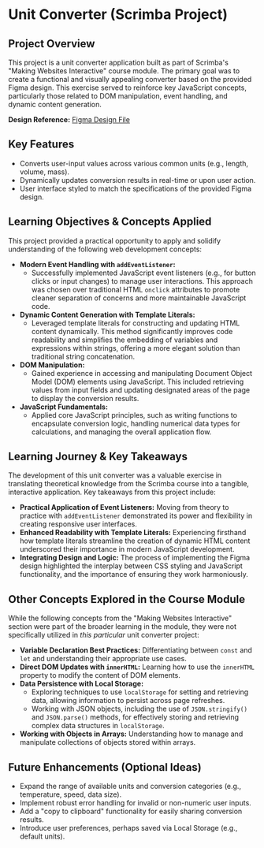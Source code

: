 # Unit Converter (Scrimba Project)

## Project Overview

This project is a unit converter application built as part of Scrimba's "Making Websites Interactive" course module. The primary goal was to create a functional and visually appealing converter based on the provided Figma design. This exercise served to reinforce key JavaScript concepts, particularly those related to DOM manipulation, event handling, and dynamic content generation.

**Design Reference:** [Figma Design File](https://www.figma.com/design/cqtGul0V8RFXY4vTcIv1Kc/Unit-Conversion?node-id=0-1&t=71ggVepDoFh6Zv5E-1)

## Key Features

* Converts user-input values across various common units (e.g., length, volume, mass).
* Dynamically updates conversion results in real-time or upon user action.
* User interface styled to match the specifications of the provided Figma design.

## Learning Objectives & Concepts Applied

This project provided a practical opportunity to apply and solidify understanding of the following web development concepts:

* **Modern Event Handling with `addEventListener`:**
    * Successfully implemented JavaScript event listeners (e.g., for button clicks or input changes) to manage user interactions. This approach was chosen over traditional HTML `onclick` attributes to promote cleaner separation of concerns and more maintainable JavaScript code.
* **Dynamic Content Generation with Template Literals:**
    * Leveraged template literals for constructing and updating HTML content dynamically. This method significantly improves code readability and simplifies the embedding of variables and expressions within strings, offering a more elegant solution than traditional string concatenation.
* **DOM Manipulation:**
    * Gained experience in accessing and manipulating Document Object Model (DOM) elements using JavaScript. This included retrieving values from input fields and updating designated areas of the page to display the conversion results.
* **JavaScript Fundamentals:**
    * Applied core JavaScript principles, such as writing functions to encapsulate conversion logic, handling numerical data types for calculations, and managing the overall application flow.

## Learning Journey & Key Takeaways

The development of this unit converter was a valuable exercise in translating theoretical knowledge from the Scrimba course into a tangible, interactive application. Key takeaways from this project include:

* **Practical Application of Event Listeners:** Moving from theory to practice with `addEventListener` demonstrated its power and flexibility in creating responsive user interfaces.
* **Enhanced Readability with Template Literals:** Experiencing firsthand how template literals streamline the creation of dynamic HTML content underscored their importance in modern JavaScript development.
* **Integrating Design and Logic:** The process of implementing the Figma design highlighted the interplay between CSS styling and JavaScript functionality, and the importance of ensuring they work harmoniously.

## Other Concepts Explored in the Course Module

While the following concepts from the "Making Websites Interactive" section were part of the broader learning in the module, they were not specifically utilized in *this particular* unit converter project:

* **Variable Declaration Best Practices:** Differentiating between `const` and `let` and understanding their appropriate use cases.
* **Direct DOM Updates with `innerHTML`:** Learning how to use the `innerHTML` property to modify the content of DOM elements.
* **Data Persistence with Local Storage:**
    * Exploring techniques to use `localStorage` for setting and retrieving data, allowing information to persist across page refreshes.
    * Working with JSON objects, including the use of `JSON.stringify()` and `JSON.parse()` methods, for effectively storing and retrieving complex data structures in `localStorage`.
* **Working with Objects in Arrays:** Understanding how to manage and manipulate collections of objects stored within arrays.

## Future Enhancements (Optional Ideas)

* Expand the range of available units and conversion categories (e.g., temperature, speed, data size).
* Implement robust error handling for invalid or non-numeric user inputs.
* Add a "copy to clipboard" functionality for easily sharing conversion results.
* Introduce user preferences, perhaps saved via Local Storage (e.g., default units).